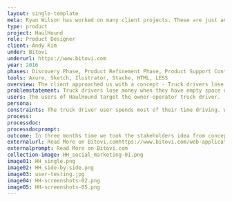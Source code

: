 ```yaml
---
layout: single-template
meta: Ryan Wilson has worked on many client projects. These are just an example of some of the excellent product design work that he could do on your project.
type: product
project: HaulHound
role: Product Designer
client: Andy Kim
under: Bitovi
underurl: https://www.bitovi.com
year: 2016
phases: Discovery Phase, Product Refinement Phase, Product Support Contract, Product Review Contract
tools: Axure, Sketch, Ilustrator, Stache, HTML, LESS
overview: The client approached us with a concept - Truck drivers lose money whenever they have to drive home with partial or completely empty trailers – how do we help them fill their trucks?<br/><br/>In three months, the client wanted to unveil a solution at a trade show. In that time, we delivered a fully-functional mobile app in both Android and Apple app stores.
problemstatement: Truck drivers lose money when they have empty space on their trucks. Driving back to home-base with an empty trailer is called 'deadheading'. Not only does an empty truck mean that there won't be a paycheck associated wit delivering goods, but also the cost of fuel on the return trip.<br/><br/>HaulHound had the idea to build an application that would be 'the Uber for the trucking industry'. This application would give truck drivers the ability to fill a portion or all empty space in their trailer using a mobile and web-based logistics search engine. Users can search and schedule pickups in their destination city so they won't have to drive back empty.
users: The users of HaulHound target the owner-operator truck driver.
persona:
constraints: The truck driver user spends most of their time driving. We are creating a mobile application to assist them in filling their trucks, yet we don't want the user to user their mobile device while driving.
process:
processdoc:
processdocprompt:
outcome: In three months time we took the stakeholders idea from concept to MVP – but really more than that. In three moths time we had a highly polished application ready for users to be rolled out at a trade show. Along with all of the product design work, we helped to - Refine the HaulHound logo, develop marketing materials and trade show backdrops, and create 3D animations and promotional videos for display at the roll-out trade show.
externalurl: Read More on Bitovi.comhttps://www.bitovi.com/web-application-consulting-work/haulhound-trucking-web-app
externalprompt: Read More on Bitovi.com
collection-image: HH_social_marketing-01.png
image01: HH_single.png
image02: HH_side-by-side.png
image03: user-testing.jpg
image04: HH-screenshots-02.png
image05: HH-screenshots-05.png
---
```

